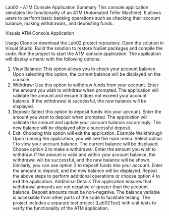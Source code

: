 Lab02 - ATM Console Application
Summary
This console application simulates the functionality of an ATM (Automated Teller Machine). It allows users to perform basic banking operations such as checking their account balance, making withdrawals, and depositing funds.

Visuals
ATM Console Application

Usage
Clone or download the Lab02 project repository.
Open the solution in Visual Studio.
Build the solution to restore NuGet packages and compile the code.
Run the project to start the ATM console application.
The application will display a menu with the following options:
1. View Balance: This option allows you to check your account balance. Upon selecting this option, the current balance will be displayed on the console.
2. Withdraw: Use this option to withdraw funds from your account. Enter the amount you wish to withdraw when prompted. The application will validate the amount and ensure it does not exceed your account balance. If the withdrawal is successful, the new balance will be displayed.
3. Deposit: Select this option to deposit funds into your account. Enter the amount you want to deposit when prompted. The application will validate the amount and update your account balance accordingly. The new balance will be displayed after a successful deposit.
4. Exit: Choosing this option will exit the application.
Example Walkthrough
Upon running the application, you will see the main menu.
Select option 1 to view your account balance. The current balance will be displayed.
Choose option 2 to make a withdrawal. Enter the amount you wish to withdraw.
If the amount is valid and within your account balance, the withdrawal will be successful, and the new balance will be shown.
Similarly, you can use option 3 to deposit funds into your account. Enter the amount to deposit, and the new balance will be displayed.
Repeat the above steps to perform additional operations or choose option 4 to exit the application.
Additional Details
The application ensures that withdrawal amounts are not negative or greater than the account balance.
Deposit amounts must be non-negative.
The balance variable is accessible from other parts of the code to facilitate testing.
The project includes a separate test project (Lab02Test) with unit tests to verify the functionality of the ATM application.
